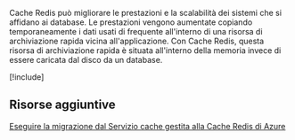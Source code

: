 Cache Redis può migliorare le prestazioni e la scalabilità dei sistemi che si affidano ai database. Le prestazioni vengono aumentate copiando temporaneamente i dati usati di frequente all'interno di una risorsa di archiviazione rapida vicina all'applicazione. Con Cache Redis, questa risorsa di archiviazione rapida è situata all'interno della memoria invece di essere caricata dal disco da un database.

<!-- Cleanup sandbox -->
[!include[](../../../includes/azure-sandbox-cleanup.md)]

## <a name="additional-resources"></a>Risorse aggiuntive

[Eseguire la migrazione dal Servizio cache gestita alla Cache Redis di Azure](https://docs.microsoft.com/azure/redis-cache/cache-migrate-to-redis)